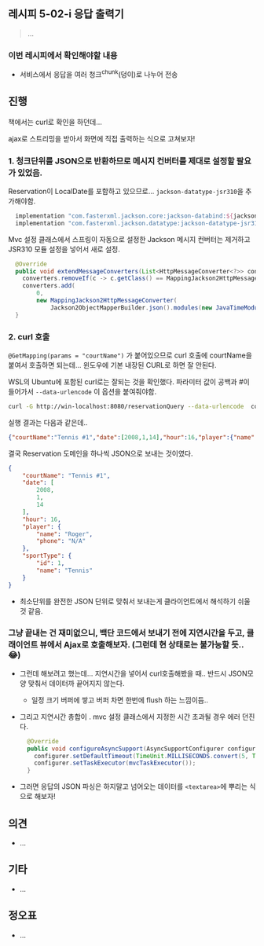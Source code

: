 ## 레시피 5-02-i 응답 출력기

> ...
>

### 이번 레시피에서 확인해야할  내용

* 서비스에서 응답을 여러 청크<sup>chunk</sup>(덩이)로 나누어 전송

  
  
  

## 진행

책에서는 curl로 확인을 하던데...

ajax로 스트리밍을 받아서 화면에 직접 출력하는 식으로 고쳐보자!



### 1. 청크단위를 JSON으로 반환하므로 메시지 컨버터를 제대로 설정할 팔요가 있었음.

Reservation이 LocalDate를 포함하고 있으므로... `jackson-datatype-jsr310`을 추가해야함.

```groovy
  implementation "com.fasterxml.jackson.core:jackson-databind:${jacksonDatabindVersion}"
  implementation "com.fasterxml.jackson.datatype:jackson-datatype-jsr310:${jacksonVersion}"
```

Mvc 설정 클래스에서 스프링이 자동으로 설정한 Jackson 메시지 컨버터는 제거하고 JSR310 모듈 설정을 넣어서 새로 설정.

```java
  @Override
  public void extendMessageConverters(List<HttpMessageConverter<?>> converters) {
    converters.removeIf(c -> c.getClass() == MappingJackson2HttpMessageConverter.class);
    converters.add(
        0,
        new MappingJackson2HttpMessageConverter(
            Jackson2ObjectMapperBuilder.json().modules(new JavaTimeModule()).build()));
  }
```



### 2. curl 호출

`@GetMapping(params = "courtName")` 가 붙어있으므로 curl 호출에 courtName을 붙여서 호출하면 되는데...  윈도우에 기본 내장된 CURL로 하면 잘 안된다.

WSL의 Ubuntu에 포함된 curl로는 잘되는 것을 확인했다. 파라미터 값이 공백과 #이 들어가서 `--data-urlencode`  이 옵션을 붙여줘야함.

```bash
curl -G http://win-localhost:8080/reservationQuery --data-urlencode  courtName='Tennis #1'
```

실행 결과는 다음과 같은데..

```json
{"courtName":"Tennis #1","date":[2008,1,14],"hour":16,"player":{"name":"Roger","phone":"N/A"},"sportType":{"id":1,"name":"Tennis"}}{"courtName":"Tennis #1","date":[2017,12,15],"hour":12,"player":{"name":"Roger","phone":"N/A"},"sportType":{"id":1,"name":"Tennis"}}{"courtName":"Tennis #1","date":[2017,8,4],"hour":14,"player":{"name":"Roger","phone":"N/A"},"sportType":{"id":1,"name":"Tennis"}}{"courtName":"Tennis #1","date":[2017,12,23],"hour":21,"player":{"name":"James","phone":"N/A"},"sportType":{"id":1,"name":"Tennis"}}{"courtName":"Tennis #1","date":[2017,12,17],"hour":18,"player":{"name":"James","phone":"N/A"},"sportType":{"id":1,"name":"Tennis"}}{"courtName":"Tennis #1","date":[2017,8,28],"hour":2,"player":{"name":"Josh","phone":"N/A"},"sportType":{"id":1,"name":"Tennis"}}{"courtName":"Tennis #1","date":[2017,8,20],"hour":22,"player":{"name":"Josh","phone":"N/A"},"sportType":{"id":1,"name":"Tennis"}}{"courtName":"Tennis #1","date":[2017,8,11],"hour":23,"player":{"name":"James","phone":"N/A"},"sportType":{"id":1,"name":"Tennis"}}{"courtName":"Tennis #1","date":[2017,5,19],"hour":14,"player":{"name":"James","phone":"N/A"},"sportType":{"id":1,"name":"Tennis"}}{"courtName":"Tennis #1","date":[2017,3,2],"hour":2,"player":{"name":"Roger","phone":"N/A"},"sportType":{"id":1,"name":"Tennis"}}{"courtName":"Tennis #1","date":[2017,5,5],"hour":6,"player":{"name":"Marten","phone":"N/A"},"sportType":{"id":1,"name":"Tennis"}}{"courtName":"Tennis #1","date":[2017,1,23],"hour":11,"player":{"name":"Roger","phone":"N/A"},"sportType":{"id":1,"name":"Tennis"}}{"courtName":"Tennis #1","date":[2017,3,18],"hour":18,"player":{"name":"James","phone":"N/A"},"sportType":{"id":1,"name":"Tennis"}}{"courtName":"Tennis #1","date":[2017,2,11],"hour":3,"player":{"name":"Marten","phone":"N/A"},"sportType":{"id":1,"name":"Tennis"}}{"courtName":"Tennis #1","date":[2017,8,27],"hour":12,"player":{"name":"Josh","phone":"N/A"},"sportType":{"id":1,"name":"Tennis"}}{"courtName":"Tennis #1","date":[2017,3,24],"hour":11,"player":{"name":"Marten","phone":"N/A"},"sportType":{"id":1,"name":"Tennis"}}{"courtName":"Tennis #1","date":[2017,12,21],"hour":7,"player":{"name":"James","phone":"N/A"},"sportType":{"id":1,"name":"Tennis"}}{"courtName":"Tennis #1","date":[2017,5,14],"hour":17,"player":{"name":"James","phone":"N/A"},"sportType":{"id":1,"name":"Tennis"}}{"courtName":"Tennis #1","date":[2017,7,20],"hour":4,"player":{"name":"James","phone":"N/A"},"sportType":{"id":1,"name":"Tennis"}}{"courtName":"Tennis #1","date":[2017,8,9],"hour":9,"player":{"name":"Roger","phone":"N/A"},"sportType":{"id":1,"name":"Tennis"}}{"courtName":"Tennis #1","date":[2017,3,22],"hour":12,"player":{"name":"Marten","phone":"N/A"},"sportType":{"id":1,"name":"Tennis"}}{"courtName":"Tennis #1","date":[2017,8,13],"hour":6,"player":{"name":"Marten","phone":"N/A"},"sportType":{"id":1,"name":"Tennis"}}{"courtName":"Tennis #1","date":[2017,9,18],"hour":13,"player":{"name":"Marten","phone":"N/A"},"sportType":{"id":1,"name":"Tennis"}}{"courtName":"Tennis #1","date":[2017,1,22],"hour":3,"player":{"name":"Marten","phone":"N/A"},"sportType":{"id":1,"name":"Tennis"}}{"courtName":"Tennis #1","date":[2017,8,27],"hour":17,"player":{"name":"Roger","phone":"N/A"},"sportType":{"id":1,"name":"Tennis"}}{"courtName":"Tennis #1","date":[2017,7,4],"hour":11,"player":{"name":"Marten","phone":"N/A"},"sportType":{"id":1,"name":"Tennis"}}{"courtName":"Tennis #1","date":[2017,6,5],"hour":7,"player":{"name":"Roger","phone":"N/A"},"sportType":{"id":1,"name":"Tennis"}}{"courtName":"Tennis #1","date":[2017,9,25],"hour":1,"player":{"name":"Josh","phone":"N/A"},"sportType":{"id":1,"name":"Tennis"}}

```

결국 Reservation 도메인을 하나씩 JSON으로 보내는 것이였다.

```json
{
	"courtName": "Tennis #1",
	"date": [
		2008,
		1,
		14
	],
	"hour": 16,
	"player": {
		"name": "Roger",
		"phone": "N/A"
	},
	"sportType": {
		"id": 1,
		"name": "Tennis"
	}
}
```

* 최소단위를 완전한 JSON 단위로 맞춰서 보내는게 클라이언트에서 해석하기 쉬울 것 같음.



### 그냥 끝내는 건 재미없으니, 백단 코드에서 보내기 전에 지연시간을 두고, 클래이언트 뷰에서 Ajax로 호출해보자. (그런데 현 상태로는 불가능할 듯.. 😂)

* 그런데 해보려고 했는데... 지연시간을 넣어서 curl호출해봤을 때.. 반드시 JSON모양 맞춰서 데이터까 끝어지지 않는다. 
  * 일정 크기 버퍼에 쌓고 버퍼 차면 한번에 flush 하는 느낌이듬..

* 그리고 지연시간 총합이 . mvc 설정 클래스에서 지정한 시간 초과될 경우 에러 던진다.

  ```java
    @Override
    public void configureAsyncSupport(AsyncSupportConfigurer configurer) {
      configurer.setDefaultTimeout(TimeUnit.MILLISECONDS.convert(5, TimeUnit.SECONDS));
      configurer.setTaskExecutor(mvcTaskExecutor());
    }
  ```

* 그러면 응답의 JSON 파싱은 하지말고 넘어오는 데이터를 `<textarea>`에 뿌리는 식으로 해보자!





## 의견

* ...

  

## 기타

* ...



## 정오표

* ...

